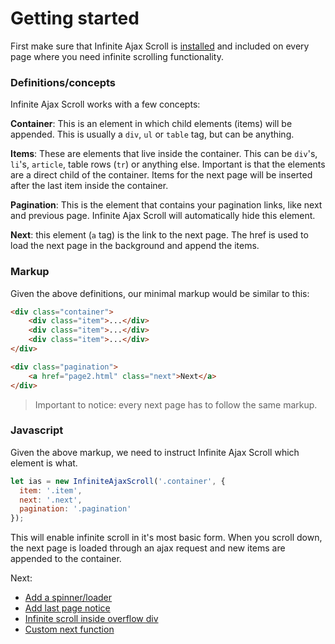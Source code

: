 # Getting started

First make sure that Infinite Ajax Scroll is [installed](installation.md) and included on every page where you need infinite scrolling functionality.

### Definitions/concepts

Infinite Ajax Scroll works with a few concepts:

**Container**: This is an element in which child elements (items) will be appended. This is usually a `div`, `ul` or `table` tag, but can be anything. 

**Items**: These are elements that live inside the container. This can be `div`'s, `li`'s, `article`, table rows (`tr`) or anything else. Important is that the elements are a direct child of the container. Items for the next page will be inserted after the last item inside the container.

**Pagination**: This is the element that contains your pagination links, like next and previous page. Infinite Ajax Scroll will automatically hide this element.

**Next**: this element (`a` tag) is the link to the next page. The href is used to load the next page in the background and append the items.

### Markup

Given the above definitions, our minimal markup would be similar to this:

```html
<div class="container">
    <div class="item">...</div>
    <div class="item">...</div>
    <div class="item">...</div>
</div>

<div class="pagination">
    <a href="page2.html" class="next">Next</a>
</div>
```

<!--
<iframe src="https://codesandbox.io/embed/vanilla" style="width:100%; height:500px; border:0; border-radius: 4px; overflow:hidden;" sandbox="allow-modals allow-forms allow-popups allow-scripts allow-same-origin"></iframe><iframe src="https://codesandbox.io/embed/vanilla" style="width:100%; height:500px; border:0; border-radius: 4px; overflow:hidden;" sandbox="allow-modals allow-forms allow-popups allow-scripts allow-same-origin"></iframe>
-->

> Important to notice: every next page has to follow the same markup.


### Javascript

Given the above markup, we need to instruct Infinite Ajax Scroll which element is what.

```js
let ias = new InfiniteAjaxScroll('.container', {
  item: '.item',
  next: '.next',
  pagination: '.pagination'
});
```

This will enable infinite scroll in it's most basic form. When you scroll down, the next page is loaded through an ajax request and new items are appended to the container.

Next:

- [Add a spinner/loader](installation.md)
- [Add last page notice](installation.md)
- [Infinite scroll inside overflow div](installation.md)
- [Custom next function](installation.md)

